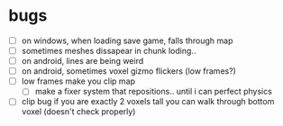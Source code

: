 # bugs

- [ ] on windows, when loading save game, falls through map
- [ ] sometimes meshes dissapear in chunk loding..
- [ ] on android, lines are being weird
- [ ] on android, sometimes voxel gizmo flickers (low frames?)
- [ ] low frames make you clip map
    - [ ] make a fixer system that repositions.. until i can perfect physics
- [ ] clip bug if you are exactly 2 voxels tall you can walk through bottom voxel (doesn't check properly)
